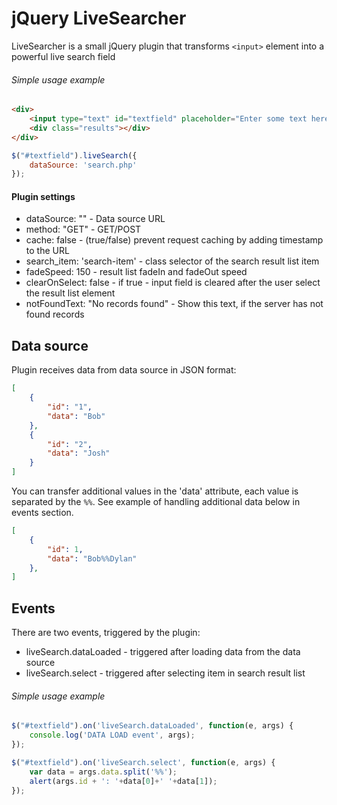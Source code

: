 jQuery LiveSearcher
===================

LiveSearcher is a small jQuery plugin that transforms `<input>` element into a powerful live search field

###### Simple usage example
```html
<div>
    <input type="text" id="textfield" placeholder="Enter some text here..."/>
    <div class="results"></div>
</div>
```

```javascript
$("#textfield").liveSearch({
    dataSource: 'search.php'
});
```

#### Plugin settings

 * dataSource: "" - Data source URL
 * method: "GET" - GET/POST
 * cache: false - (true/false) prevent request caching by adding timestamp to the URL
 * search_item: 'search-item' - class selector of the search result list item
 * fadeSpeed: 150 - result list fadeIn and fadeOut speed
 * clearOnSelect: false - if true - input field is cleared after the user select the result list element
 * notFoundText: "No records found" - Show this text, if the server has not found records

## Data source

Plugin receives data from data source in JSON format:

```json
[
    {
        "id": "1",
        "data": "Bob"
    },
    {
        "id": "2",
        "data": "Josh"
    }
]
```

You can transfer additional values in the 'data' attribute, each value is separated by the `%%`. See example of handling additional data below in events section.

```json
[
    {
        "id": 1,
        "data": "Bob%%Dylan"
    },
]
```

## Events

There are two events, triggered by the plugin:

 * liveSearch.dataLoaded - triggered after loading data from the data source
 * liveSearch.select - triggered after selecting item in search result list

###### Simple usage example
```javascript
$("#textfield").on('liveSearch.dataLoaded', function(e, args) {
    console.log('DATA LOAD event', args);
});

$("#textfield").on('liveSearch.select', function(e, args) {
    var data = args.data.split('%%');
    alert(args.id + ': '+data[0]+' '+data[1]);
});
```

